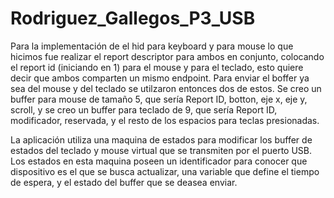# Rodriguez_Gallegos_P3_USB
Para la implementación de el hid para keyboard y para mouse lo que hicimos fue realizar el report descriptor para ambos en conjunto, colocando el report id (iniciando en 1) para el mouse y para el teclado, esto quiere decir que ambos comparten un mismo endpoint. Para enviar el boffer ya sea del mouse y del teclado se utilzaron entonces dos de estos. Se creo un buffer para mouse de tamaño 5, que sería Report ID, botton, eje x, eje y, scroll, y se creo un buffer para teclado de 9, que sería Report ID, modificador, reservada, y el resto de los espacios para teclas presionadas. 

La aplicación utiliza una maquina de estados para modificar los buffer de estados del teclado y mouse virtual que se transmiten por el puerto USB. Los estados en esta maquina poseen un identificador para conocer que dispositivo es el que se busca actualizar, una variable que define el tiempo de espera, y el estado del buffer que se deasea enviar.
